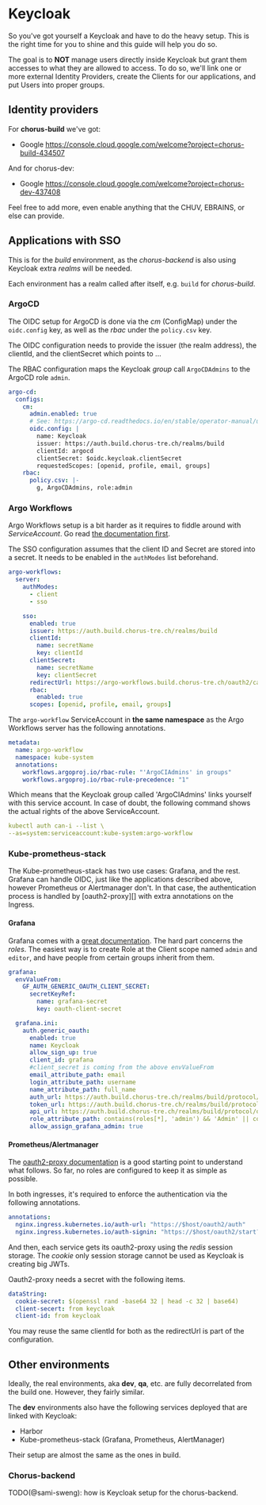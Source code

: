 # Keycloak

So you've got yourself a Keycloak and have to do the heavy setup. This is the right time for you to shine and this guide will help you do so.

The goal is to **NOT** manage users directly inside Keycloak but grant them accesses to what they are allowed to access. To do so, we'll link one or more external Identity Providers, create the Clients for our applications, and put Users into proper groups.

## Identity providers

For **chorus-build** we've got:

- Google <https://console.cloud.google.com/welcome?project=chorus-build-434507>

And for chorus-dev:

- Google <https://console.cloud.google.com/welcome?project=chorus-dev-437408>

Feel free to add more, even enable anything that the CHUV, EBRAINS, or else can provide.

## Applications with SSO

This is for the _build_ environment, as the _chorus-backend_ is also using Keycloak extra _realms_ will be needed.

Each environment has a realm called after itself, e.g. `build` for _chorus-build_.

### ArgoCD

The OIDC setup for ArgoCD is done via the _cm_ (ConfigMap) under the `oidc.config` key, as well as the _rbac_ under the `policy.csv` key.

The OIDC configuration needs to provide the issuer (the realm address), the clientId, and the clientSecret which points to ...

The RBAC configuration maps the Keycloak _group_ call `ArgoCDAdmins` to the ArgoCD role `admin`.

```yaml
argo-cd:
  configs:
    cm:
      admin.enabled: true
      # See: https://argo-cd.readthedocs.io/en/stable/operator-manual/user-management/keycloak/
      oidc.config: |
        name: Keycloak
        issuer: https://auth.build.chorus-tre.ch/realms/build
        clientId: argocd
        clientSecret: $oidc.keycloak.clientSecret
        requestedScopes: [openid, profile, email, groups]
    rbac:
      policy.csv: |-
        g, ArgoCDAdmins, role:admin
```

### Argo Workflows

Argo Workflows setup is a bit harder as it requires to fiddle around with _ServiceAccount_. Go read [the documentation first](https://argo-workflows.readthedocs.io/en/stable/argo-server-sso/).

The SSO configuration assumes that the client ID and Secret are stored into a secret. It needs to be enabled in the `authModes` list beforehand.

```yaml
argo-workflows:
  server:
    authModes:
      - client
      - sso

    sso:
      enabled: true
      issuer: https://auth.build.chorus-tre.ch/realms/build
      clientId:
        name: secretName
        key: clientId
      clientSecret:
        name: secretName
        key: clientSecret
      redirectUrl: https://argo-workflows.build.chorus-tre.ch/oauth2/callback
      rbac:
        enabled: true
      scopes: [openid, profile, email, groups]
```

The `argo-workflow` ServiceAccount in **the same namespace** as the Argo Workflows server has the following annotations.

```yaml
metadata:
  name: argo-workflow
  namespace: kube-system
  annotations:
    workflows.argoproj.io/rbac-rule: "'ArgoCIAdmins' in groups"
    workflows.argoproj.io/rbac-rule-precedence: "1"
```

Which means that the Keycloak group called 'ArgoCIAdmins' links yourself with this service account. In case of doubt, the following command shows the actual rights of the above ServiceAccount.

```yaml
kubectl auth can-i --list \
--as=system:serviceaccount:kube-system:argo-workflow
```

### Kube-prometheus-stack

The Kube-prometheus-stack has two use cases: Grafana, and the rest. Grafana can handle OIDC, just like the applications described above, however Prometheus or Alertmanager don't. In that case, the authentication process is handled by [oauth2-proxy][] with extra annotations on the Ingress.

#### Grafana

Grafana comes with a [great documentation](https://grafana.com/docs/grafana/latest/setup-grafana/configure-security/configure-authentication/keycloak/). The hard part concerns the _roles_. The easiest way is to create Role at the Client scope named `admin` and `editor`, and have people from certain groups inherit from them.

```yaml
grafana:
  envValueFrom:
    GF_AUTH_GENERIC_OAUTH_CLIENT_SECRET:
      secretKeyRef:
        name: grafana-secret
        key: oauth-client-secret

  grafana.ini:
    auth.generic_oauth:
      enabled: true
      name: Keycloak
      allow_sign_up: true
      client_id: grafana
      #client_secret is coming from the above envValueFrom
      email_attribute_path: email
      login_attribute_path: username
      name_attribute_path: full_name
      auth_url: https://auth.build.chorus-tre.ch/realms/build/protocol/openid-connect/auth?kc_idp_hint=google
      token_url: https://auth.build.chorus-tre.ch/realms/build/protocol/openid-connect/token
      api_url: https://auth.build.chorus-tre.ch/realms/build/protocol/openid-connect/userinfo
      role_attribute_path: contains(roles[*], 'admin') && 'Admin' || contains(roles[*], 'editor') && 'Editor' || 'Viewer'
      allow_assign_grafana_admin: true
```

#### Prometheus/Alertmanager

The [oauth2-proxy documentation](https://oauth2-proxy.github.io/oauth2-proxy/configuration/providers/keycloak_oidc/) is a good starting point to understand what follows. So far, no roles are configured to keep it as simple as possible.

In both ingresses, it's required to enforce the authentication via the following annotations.

```yaml
annotations:
  nginx.ingress.kubernetes.io/auth-url: "https://$host/oauth2/auth"
  nginx.ingress.kubernetes.io/auth-signin: "https://$host/oauth2/start?rd=$escaped_request_uri"
```

And then, each service gets its oauth2-proxy using the _redis_ session storage. The _cookie_ only session storage cannot be used as Keycloak is creating big JWTs.

Oauth2-proxy needs a secret with the following items.

```yaml
dataString:
  cookie-secret: $(openssl rand -base64 32 | head -c 32 | base64)
  client-secert: from keycloak
  client-id: from keycloak
```

You may reuse the same clientId for both as the redirectUrl is part of the configuration.

## Other environments

Ideally, the real environments, aka **dev**, **qa**, etc. are fully decorrelated from the build one. However, they fairly similar.

The **dev** environments also have the following services deployed that are linked with Keycloak:

- Harbor
- Kube-prometheus-stack (Grafana, Prometheus, AlertManager)

Their setup are almost the same as the ones in build.

### Chorus-backend

TODO(@sami-sweng): how is Keycloak setup for the chorus-backend.
